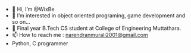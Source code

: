 - 👋 Hi, I’m @WixBe
- 👀 I’m interested in object oriented programing, game development and so on...
- 🌱 Final year B.Tech CS student at College of Engineering Muttathara.
- 📫 How to reach me : narendranmurali2001@gmail.com
- Python, C programmer
